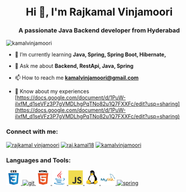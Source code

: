 <h1 align="center">Hi 👋, I'm Rajkamal Vinjamoori</h1>
<h3 align="center">A passionate Java Backend developer from Hyderabad</h3>

<p align="left"> <img src="https://komarev.com/ghpvc/?username=kamalvinjamoori&label=Profile%20views&color=0e75b6&style=flat" alt="kamalvinjamoori" /> </p>

- 🌱 I’m currently learning **Java, Spring, Spring Boot, Hibernate,**

- 💬 Ask me about **Backend, RestApi, Java, Spring**

- 📫 How to reach me **kamalvinjamoori@gmail.com**

- 📄 Know about my experiences [https://docs.google.com/document/d/1PuW-iIxfM_d1seVFz3P7gVMDLhgPqTNo82u1Q7FXXFc/edit?usp=sharing](https://docs.google.com/document/d/1PuW-iIxfM_d1seVFz3P7gVMDLhgPqTNo82u1Q7FXXFc/edit?usp=sharing)

<h3 align="left">Connect with me:</h3>
<p align="left">
<a href="https://linkedin.com/in/rajkamal vinjamoori" target="blank"><img align="center" src="https://raw.githubusercontent.com/rahuldkjain/github-profile-readme-generator/master/src/images/icons/Social/linked-in-alt.svg" alt="rajkamal vinjamoori" height="30" width="40" /></a>
<a href="https://instagram.com/raj.kamal18" target="blank"><img align="center" src="https://raw.githubusercontent.com/rahuldkjain/github-profile-readme-generator/master/src/images/icons/Social/instagram.svg" alt="raj.kamal18" height="30" width="40" /></a>
<a href="https://www.hackerrank.com/kamalvinjamoori" target="blank"><img align="center" src="https://raw.githubusercontent.com/rahuldkjain/github-profile-readme-generator/master/src/images/icons/Social/hackerrank.svg" alt="kamalvinjamoori" height="30" width="40" /></a>
</p>

<h3 align="left">Languages and Tools:</h3>
<p align="left"> <a href="https://www.w3schools.com/css/" target="_blank" rel="noreferrer"> <img src="https://raw.githubusercontent.com/devicons/devicon/master/icons/css3/css3-original-wordmark.svg" alt="css3" width="40" height="40"/> </a> <a href="https://git-scm.com/" target="_blank" rel="noreferrer"> <img src="https://www.vectorlogo.zone/logos/git-scm/git-scm-icon.svg" alt="git" width="40" height="40"/> </a> <a href="https://www.w3.org/html/" target="_blank" rel="noreferrer"> <img src="https://raw.githubusercontent.com/devicons/devicon/master/icons/html5/html5-original-wordmark.svg" alt="html5" width="40" height="40"/> </a> <a href="https://www.java.com" target="_blank" rel="noreferrer"> <img src="https://raw.githubusercontent.com/devicons/devicon/master/icons/java/java-original.svg" alt="java" width="40" height="40"/> </a> <a href="https://developer.mozilla.org/en-US/docs/Web/JavaScript" target="_blank" rel="noreferrer"> <img src="https://raw.githubusercontent.com/devicons/devicon/master/icons/javascript/javascript-original.svg" alt="javascript" width="40" height="40"/> </a> <a href="https://www.linux.org/" target="_blank" rel="noreferrer"> <img src="https://raw.githubusercontent.com/devicons/devicon/master/icons/linux/linux-original.svg" alt="linux" width="40" height="40"/> </a> <a href="https://www.mysql.com/" target="_blank" rel="noreferrer"> <img src="https://raw.githubusercontent.com/devicons/devicon/master/icons/mysql/mysql-original-wordmark.svg" alt="mysql" width="40" height="40"/> </a> <a href="https://spring.io/" target="_blank" rel="noreferrer"> <img src="https://www.vectorlogo.zone/logos/springio/springio-icon.svg" alt="spring" width="40" height="40"/> </a> </p>

